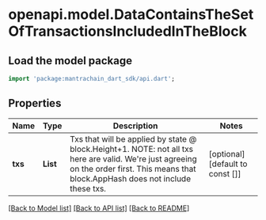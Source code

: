 # openapi.model.DataContainsTheSetOfTransactionsIncludedInTheBlock

## Load the model package
```dart
import 'package:mantrachain_dart_sdk/api.dart';
```

## Properties
Name | Type | Description | Notes
------------ | ------------- | ------------- | -------------
**txs** | **List<String>** | Txs that will be applied by state @ block.Height+1. NOTE: not all txs here are valid.  We're just agreeing on the order first. This means that block.AppHash does not include these txs. | [optional] [default to const []]

[[Back to Model list]](../README.md#documentation-for-models) [[Back to API list]](../README.md#documentation-for-api-endpoints) [[Back to README]](../README.md)


